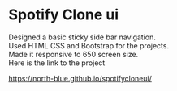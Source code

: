 # Spotify Clone ui



Designed a basic sticky side bar navigation.\
Used HTML CSS and Bootstrap for the projects.\
Made it responsive to 650 screen size.\
Here is the link to the project



https://north-blue.github.io/spotifycloneui/
